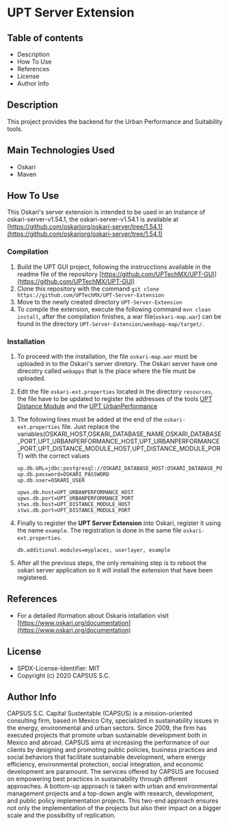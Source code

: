 # UPT Server Extension

## Table of contents

- Description
- How To Use
- References
- License
- Author Info

## Description

This project provides the backend for the Urban Performance and Suitability tools.

## Main Technologies Used

- Oskari
- Maven

## How To Use

This Oskari's server extension is intended to be used in an instance of oskari-server-v1.54.1, the oskari-server-v1.54.1 is available at [https://github.com/oskariorg/oskari-server/tree/1.54.1](https://github.com/oskariorg/oskari-server/tree/1.54.1)

### Compilation

1. Build the UPT GUI project, following the instrucctions available in the readme file of the repository [https://github.com/UPTechMX/UPT-GUI](https://github.com/UPTechMX/UPT-GUI)
2. Clone this repository with the command `git clone https://github.com/UPTechMX/UPT-Server-Extension`
3. Move to the newly created directory `UPT-Server-Extension`
4. To compile the extension, execute the following command `mvn clean install`, after the compilation finishes, a war file(`oskari-map.war`) can be found in the directory `UPT-Server-Extension/weebapp-map/target/`.

### Installation

1. To proceed with the installation, the file `oskari-map.war` must be uploaded in to the Oskari's server diretory. The Oskari server have one direcotry called `webapps` that is the place where the file must be uploaded.

2. Edit the file `oskari-ext.properties` located in the directory `resources`, the file have to be updated to register the addresses of the tools [UPT Distance Module](https://github.com/UPTechMX/UPT-Distance-Module) and the  [UPT UrbanPerformance](https://github.com/UPTechMX/UPT-UrbanPerformance)

3. The following lines must be added at the end of the `oskari-ext.properties` file. Just replace the variables(OSKARI_HOST,OSKARI_DATABASE_NAME,OSKARI_DATABASE_PORT,UPT_URBANPERFORMANCE_HOST,UPT_URBANPERFORMANCE_PORT,UPT_DISTANCE_MODULE_HOST,UPT_DISTANCE_MODULE_PORT) with the correct values

    ```
    up.db.URL=jdbc:postgresql://OSKARI_DATABASE_HOST:OSKARI_DATABASE_PORT/OSKARI_DATABASE_NAME
    up.db.password=OSKARI_PASSWORD
    up.db.user=OSKARI_USER

    upws.db.host=UPT_URBANPERFORMANCE_HOST
    upws.db.port=UPT_URBANPERFORMANCE_PORT
    stws.db.host=UPT_DISTANCE_MODULE_HOST
    stws.db.port=UPT_DISTANCE_MODULE_PORT
    ```

4. Finally to register the **UPT Server Extension** into Oskari, register it using the name `example`. The registration is done in the same file `oskari-ext.properties`.

    ```
    db.additional.modules=myplaces, userlayer, example
    ```

5. After all the previous steps, the only remaining step is to reboot the oskari server application so it will install the extension that have been registered.

## References

- For a detailed iformation about Oskaris intallation visit [https://www.oskari.org/documentation](https://www.oskari.org/documentation)

## License

- SPDX-License-Identifier: MIT
- Copyright (c) 2020 CAPSUS S.C.

## Author Info

CAPSUS S.C. Capital Sustentable (CAPSUS) is a mission-oriented consulting firm, based in Mexico City, specialized in sustainability issues in the energy, environmental and urban sectors. Since 2009, the firm has executed projects that promote urban sustainable development both in Mexico and abroad. CAPSUS aims at increasing the performance of our clients by designing and promoting public policies, business practices and social behaviors that facilitate sustainable development, where energy efficiency, environmental protection, social integration, and economic development are paramount. The services offered by CAPSUS are focused on empowering best practices in sustainability through different approaches. A bottom-up approach is taken with urban and environmental management projects and a top-down angle with research, development, and public policy implementation projects. This two-end approach ensures not only the implementation of the projects but also their impact on a bigger scale and the possibility of replication.
